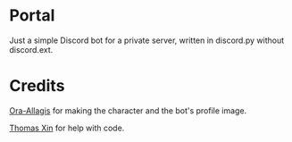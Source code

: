 # Portal

Just a simple Discord bot for a private server, written in discord.py without discord.ext.

# Credits

[Ora-Allagis](https://www.deviantart.com/ora-allagis) for making the character and the bot's profile image.

[Thomas Xin](https://github.com/thomas-xin) for help with code.
